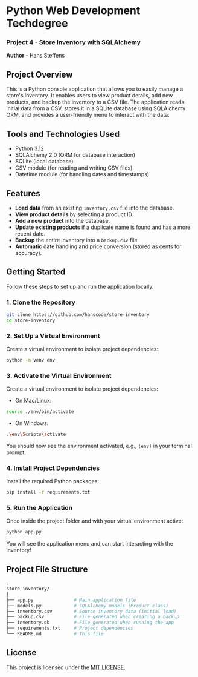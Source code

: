 # Python Web Development Techdegree  
### Project 4 - Store Inventory with SQLAlchemy  
**Author** - Hans Steffens  

## Project Overview

This is a Python console application that allows you to easily manage a store's inventory.
It enables users to view product details, add new products, and backup the inventory to a CSV file.
The application reads initial data from a CSV, stores it in a SQLite database using SQLAlchemy ORM, and provides a user-friendly menu to interact with the data.

## Tools and Technologies Used

- Python 3.12
- SQLAlchemy 2.0 (ORM for database interaction)
- SQLite (local database)
- CSV module (for reading and writing CSV files)
- Datetime module (for handling dates and timestamps)

## Features

- **Load data** from an existing `inventory.csv` file into the database.
- **View product details** by selecting a product ID.
- **Add a new product** into the database.
- **Update existing products** if a duplicate name is found and has a more recent date.
- **Backup** the entire inventory into a `backup.csv` file.
- **Automatic** date handling and price conversion (stored as cents for accuracy).

## Getting Started
Follow these steps to set up and run the application locally.

### 1. Clone the Repository
```bash
git clone https://github.com/hanscode/store-inventory
cd store-inventory
```

### 2. Set Up a Virtual Environment
Create a virtual environment to isolate project dependencies:

```bash
python -m venv env
```

### 3. Activate the Virtual Environment
Create a virtual environment to isolate project dependencies:

- On Mac/Linux:
```bash
source ./env/bin/activate
```
- On Windows:
```bash
.\env\Scripts\activate
```
You should now see the environment activated, e.g., `(env)` in your terminal prompt.

### 4. Install Project Dependencies
Install the required Python packages:

```bash
pip install -r requirements.txt
```
### 5. Run the Application
Once inside the project folder and with your virtual environment active:

```sh
python app.py
```
You will see the application menu and can start interacting with the inventory!

## Project File Structure
```sh
.
store-inventory/
│
├── app.py               # Main application file
├── models.py            # SQLAlchemy models (Product class)
├── inventory.csv        # Source inventory data (initial load)
├── backup.csv           # File generated when creating a backup
├── inventory.db         # File generated when running the app
├── requirements.txt     # Project dependencies
└── README.md            # This file
```

## License
This project is licensed under the [MIT LICENSE](LICENSE).
